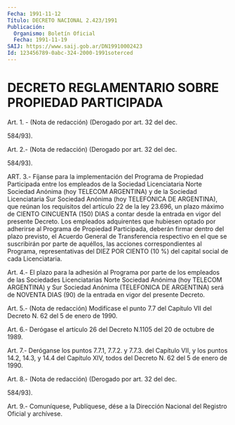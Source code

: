 ```yaml
---
Fecha: 1991-11-12
Título: DECRETO NACIONAL 2.423/1991
Publicación:
  Organismo: Boletín Oficial
  Fecha: 1991-11-19
SAIJ: https://www.saij.gob.ar/DN19910002423
Id: 123456789-0abc-324-2000-1991soterced
---
```

# DECRETO REGLAMENTARIO SOBRE PROPIEDAD PARTICIPADA

<a id="1"></a>
Art.  1. - (Nota de redacción) (Derogado por art. 32 del dec.

584/93).

<a id="2"></a>
Art.  2.-  (Nota de redacción) (Derogado por art. 32 del dec.

584/93).

<a id="3"></a>
ART.  3.-  Fíjanse para la implementación del Programa de Propiedad Participada  entre los empleados de la Sociedad Licenciataria Norte Sociedad  Anónima    (hoy  TELECOM  ARGENTINA)  y  de  la  Sociedad Licenciataria  Sur Sociedad  Anónima (hoy TELEFONICA DE ARGENTINA), que reúnan los requisitos del  artículo  22  de  la  ley 23.696, un plazo  máximo  de  CIENTO  CINCUENTA  (150) DIAS a contar desde  la entrada en vigor del presente Decreto.  Los  empleados  adquirentes que   hubiesen  optado  por  adherirse  al  Programa  de  Propiedad Participada,  deberán  firmar dentro del plazo previsto, el Acuerdo General de Transferencia  respectivo  en  el que se suscribirán por parte  de  aquéllos,  las  acciones correspondientes  al  Programa, representativas del DIEZ POR  CIENTO  (10  %) del capital social de cada Licenciataria.

<a id="4"></a>
Art. 4.- El plazo para la adhesión al Programa por parte de los empleados  de  las Sociedades Licenciatarias Norte Sociedad Anónima (hoy TELECOM ARGENTINA)  y  Sur  Sociedad  Anónima  (TELEFONICA  DE ARGENTINA)  será  de  NOVENTA  DIAS (90) de la entrada en vigor del presente Decreto.

<a id="5"></a>
Art.  5.-  (Nota  de  redacción)  Modifícase  el punto 7.7 del Capítulo VII del Decreto N. 62 del 5 de enero de 1990.

<a id="6"></a>
Art.  6.- Derógase el artículo 26 del Decreto N.1105 del 20 de octubre de 1989.

<a id="7"></a>
Art.  7.-  Deróganse  los  puntos  7.7.1,  7.7.2. y 7.7.3. del Capítulo  VII,  y los puntos 14.2, 14.3, y 14.4 del  Capítulo  XIV, todos del Decreto N. 62 del 5 de enero de 1990.

<a id="8"></a>
Art.  8.-  (Nota de redacción) (Derogado por art. 32 del dec.

584/93).

<a id="9"></a>
Art. 9.- Comuníquese, Publíquese, dése a la Dirección Nacional del Registro Oficial y archívese.